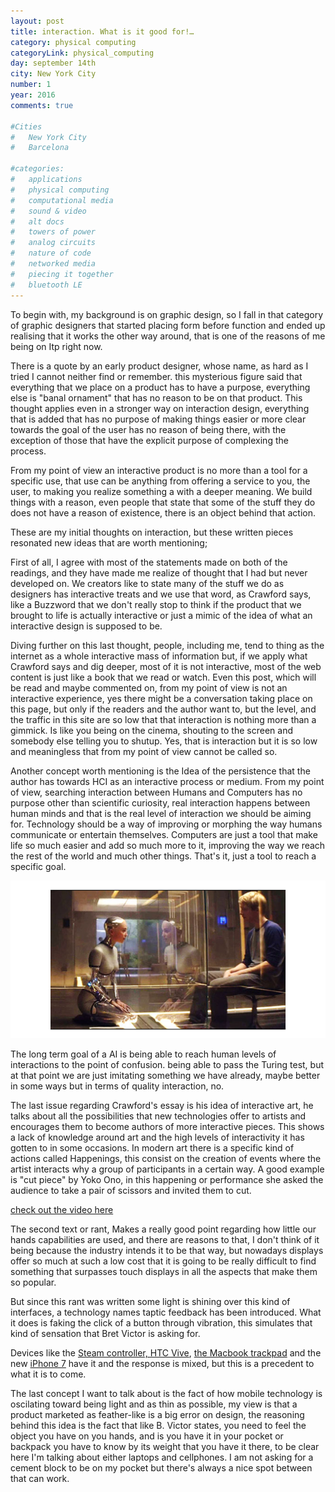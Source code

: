 ```yaml
---
layout: post
title: interaction. What is it good for!…
category: physical computing
categoryLink: physical_computing
day: september 14th
city: New York City
number: 1
year: 2016
comments: true

#Cities
#	New York City
#	Barcelona

#categories:
#	applications
#	physical computing 
#	computational media 
#	sound & video 
#	alt docs
#	towers of power 
#	analog circuits 
#	nature of code
#	networked media
#	piecing it together
#	bluetooth LE
---
```


To begin with, my background is on graphic design, so I fall in that category of graphic designers that started placing form before function and ended up realising that it works the other way around, that is one of the reasons of me being on Itp right now. 

There is a quote by an early product designer, whose name, as hard as I tried I cannot neither find or remember. this mysterious figure said that everything that we place on a product has to have a purpose, everything else is "banal ornament" that has no reason to be on that product. This thought applies even in a stronger way on interaction design, everything that is added that has no purpose of making things easier or more clear towards the goal of the user has no reason of being there, with the exception of those that have the explicit purpose of complexing the process. 

From my point of view an interactive product is no more than a tool for a specific use, that use can be anything from offering a service to you, the user, to making you realize something a with a deeper meaning. We build things with a reason, even people that state that some of the stuff they do does not have a reason of existence, there is an object behind that action. 

These are my initial thoughts on interaction, but these written pieces resonated new ideas that are worth mentioning; 

First of all, I agree with most of the statements made on both of the readings, and they have made me realize of thought that I had but never developed on. We creators like to state many of the stuff we do as designers has interactive treats and we use that word, as Crawford says, like a Buzzword that we don't really stop to think if the product that we brought to life is actually interactive or just a mimic of the idea of what an interactive design is supposed to be. 

Diving further on this last thought, people, including me, tend to thing as the internet as a whole interactive mass of information but, if we apply what Crawford says and dig deeper, most of it is not interactive, most of the web content is just like a book that we read or watch. Even this post, which will be read and maybe commented on, from my point of view is not an interactive experience, yes there might be a conversation taking place on this page, but only if the readers and the author want to, but the level, and the traffic in this site are so low that that interaction is nothing more than a gimmick. Is like you being on the cinema, shouting to the screen and somebody else telling you to shutup. Yes, that is interaction but it is so low and meaningless that from my point of view cannot be called so. 

Another concept worth mentioning is the Idea of the persistence that the author has towards HCI as an interactive process or medium. From my point of view, searching interaction between Humans and Computers has no purpose other than scientific curiosity, real interaction happens between human minds and that is the real level of interaction we should be aiming for. Technology should be a way of improving or morphing the way humans communicate or entertain themselves. Computers are just a tool that make life so much easier and add so much more to it, improving the way we reach the rest of the world and much other things. That's it, just a tool to reach a specific goal. 

![alt text][img2]

The long term goal of a AI is being able to reach human levels of interactions to the point of confusion. being able to pass the Turing test, but at that point we are just imitating something we have already, maybe better in some ways but in terms of quality interaction, no. 

The last issue regarding Crawford's essay is his idea of interactive art, he talks about all the possibilities that new technologies offer to artists and encourages them to become authors of more interactive pieces. This shows a lack of knowledge around art and the high levels of interactivity it has gotten to in some occasions. In modern art there is a specific kind of actions called Happenings, this consist on the creation of events where the artist interacts why a group of participants in a certain way. A good example is "cut piece" by Yoko Ono, in this happening or performance she asked the audience to take a pair of scissors and invited them to cut. 

[check out the video here](https://youtu.be/lYJ3dPwa2tI "Yoko ono - cut piece")

The second text or rant, Makes a really good point regarding how little our hands capabilities are used, and there are reasons to that, I don't think of it being because the industry intends it to be that way, but nowadays displays offer so much at such a low cost that it is going to be really difficult to find something that surpasses touch displays in all the aspects that make them so popular. 

But since this rant was written some light is shining over this kind of interfaces, a technology names taptic feedback has been introduced. What it does is faking the click of a button through vibration, this simulates that kind of sensation that Bret Victor is asking for.

Devices like the [Steam controller, HTC Vive][a1], [the Macbook trackpad][a2] and the new [iPhone 7][a3] have it and the response is mixed, but this is a precedent to what it is to come. 

The last concept I want to talk about is the fact of how mobile technology is oscilating toward being light and as thin as possible, my view is that a product marketed as feather-like is a big error on design, the reasoning behind this idea is the fact that like B. Victor states, you need to feel the object you have on you hands, and is you have it in your pocket or backpack you have to know by its weight that you have it there, to be clear here I'm talking about either laptops and cellphones. I am not asking for a cement block to be on my pocket but there's always a nice spot between that can work.

[a1]:http://www.gamespot.com/articles/valve-reveals-steam-controller-with-touch-screen-haptic-feedback/1100-6415065/
[a2]:http://www.theverge.com/2015/3/13/8210599/macbook-pro-new-force-touch-trackpad-hands-on-video
[a3]:http://www.theverge.com/circuitbreaker/2016/9/7/12828652/apple-iphone-7-home-button-removed-force-touch+

[img2]:/img/thumnailsBlog/1_2.png "Ex machina – Machine reaching human levels - Alex Garland 2015"

